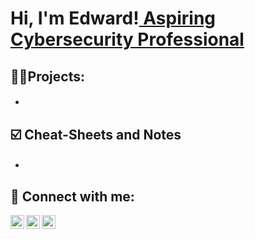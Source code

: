 <h1>Hi, I'm Edward!<a href="https://www.linkedin.com/in/edward-ngere/"> Aspiring Cybersecurity Professional</a></h1>

<h2>👨‍💻Projects:</h2>

- <h4> </h4>
  
<h2>☑️ Cheat-Sheets and Notes</h2>

- <h4> </h4> 


<h2> 🤳 Connect with me:</h2>

[<img align="left" alt="Edward | YouTube" width="22px" src="https://cdn.jsdelivr.net/npm/simple-icons@v3/icons/youtube.svg" />][youtube]
[<img align="left" alt="Edward | LinkedIn" width="22px" src="https://cdn.jsdelivr.net/npm/simple-icons@v3/icons/linkedin.svg" />][linkedin]
[<img align="left" alt="Edward | Twitter" width="22px" src="https://cdn.jsdelivr.net/npm/simple-icons@v3/icons/twitter.svg" />][twitter]

[youtube]: https://www.youtube.com/@EdwardNgere
[linkedin]: https://www.linkedin.com/in/edward-ngere/
[twitter]: https://twitter.com/edwardungere
